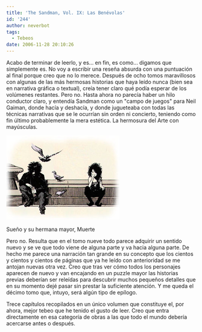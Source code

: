 ```yaml
---
title: 'The Sandman, Vol. IX: Las Benévolas'
id: '244'
author: neverbot
tags:
  - Tebeos
date: 2006-11-28 20:10:26
---
```


Acabo de terminar de leerlo, y es... en fin, es como... digamos que simplemente es. No voy a escribir una reseña absurda con una puntuación al final porque creo que no lo merece. Después de ocho tomos maravillosos con algunas de las más hermosas historias que haya leído nunca (bien sea en narrativa gráfica o textual), creía tener claro qué podía esperar de los volúmenes restantes. Pero no. Hasta ahora no parecía haber un hilo conductor claro, y entendía Sandman como un "campo de juegos" para Neil Gaiman, donde hacía y deshacía, y donde jugueteaba con todas las técnicas narrativas que se le ocurrían sin orden ni concierto, teniendo como fin último probablemente la mera estética. La hermosura del Arte con mayúsculas.

![Sandman](./the-sandman-vol-ix-las-benevolas/sandman.jpg "Sandman")

Sueño y su hermana mayor, Muerte

Pero no. Resulta que en el tomo nueve todo parece adquirir un sentido nuevo y se ve que todo viene de alguna parte y va hacia alguna parte. De hecho me parece una narración tan grande en su concepto que los cientos y cientos y cientos de páginas que ya he leído con anterioridad se me antojan nuevas otra vez. Creo que tras ver cómo todos los personajes aparecen de nuevo y van encajando en un puzzle mayor las historias previas deberían ser releídas para descubrir muchos pequeños detalles que en su momento dejé pasar sin prestar la suficiente atención. Y me queda el décimo tomo que, intuyo, será algún tipo de epílogo.

Trece capítulos recopilados en un único volumen que constituye el, por ahora, mejor tebeo que he tenido el gusto de leer. Creo que entra directamente en esa categoría de obras a las que todo el mundo debería acercarse antes o después.